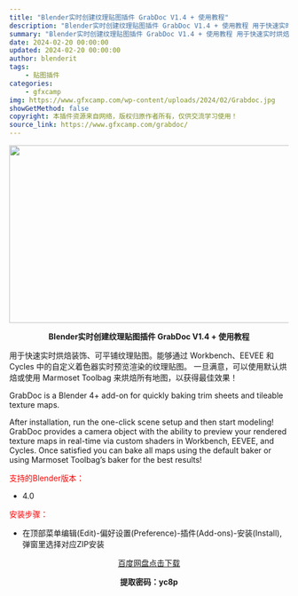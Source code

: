 ```yaml
---
title: "Blender实时创建纹理贴图插件 GrabDoc V1.4 + 使用教程"
description: "Blender实时创建纹理贴图插件 GrabDoc V1.4 + 使用教程 用于快速实时烘焙装饰、可平铺纹理贴图。能够通过 Workbench、EEVEE 和 Cycles 中的自定义着色器实时预览渲..."
summary: "Blender实时创建纹理贴图插件 GrabDoc V1.4 + 使用教程 用于快速实时烘焙装饰、可平铺纹理贴图。能够通过 Workbench、EEVEE 和 Cycles 中的自定义着色器实时预览渲..."
date: 2024-02-20 00:00:00
updated: 2024-02-20 00:00:00
author: blenderit
tags: 
    - 贴图插件
categories:
    - gfxcamp
img: https://www.gfxcamp.com/wp-content/uploads/2024/02/Grabdoc.jpg
showGetMethod: false
copyright: 本插件资源来自网络，版权归原作者所有，仅供交流学习使用！
source_link: https://www.gfxcamp.com/grabdoc/
---
```

<div><p><img decoding="async" class="aligncenter size-full wp-image-118650" src="https://www.gfxcamp.com/wp-content/uploads/2024/02/Grabdoc.jpg" data-src="https://www.gfxcamp.com/wp-content/uploads/2024/02/Grabdoc.jpg" alt="" width="640" height="320" data-srcset="https://www.gfxcamp.com/wp-content/uploads/2024/02/Grabdoc.jpg 640w, https://www.gfxcamp.com/wp-content/uploads/2024/02/Grabdoc-150x75.jpg 150w" data-sizes="(max-width: 640px) 100vw, 640px"></p><p style="text-align: center;"><strong>Blender实时创建纹理贴图插件 GrabDoc V1.4 + 使用教程</strong></p><p>用于快速实时烘焙装饰、可平铺纹理贴图。能够通过 Workbench、EEVEE 和 Cycles 中的自定义着色器实时预览渲染的纹理贴图。 一旦满意，可以使用默认烘焙或使用 Marmoset Toolbag 来烘焙所有地图，以获得最佳效果！</p><p>GrabDoc is a Blender 4+ add-on for quickly baking trim sheets and tileable texture maps.</p><p>After installation, run the one-click scene setup and then start modeling! GrabDoc provides a camera object with the ability to preview your rendered texture maps in real-time via custom shaders in Workbench, EEVEE, and Cycles. Once satisfied you can bake all maps using the default baker or using Marmoset Toolbag’s baker for the best results!</p><p style="text-align: left;"><span style="color: #ff0000;">支持的Blender版本：</span></p><ul>
<li style="text-align: left;">4.0</li>
</ul><p style="text-align: left;"><span style="color: #ff0000;">安装步骤：</span></p><ul>
<li>在顶部菜单编辑(Edit)-偏好设置(Preference)-插件(Add-ons)-安装(Install),弹窗里选择对应ZIP安装</li>
</ul><p style="text-align: center;"><a class="maxbutton-3 maxbutton maxbutton-baidu" target="_blank" rel="noopener" href="https://pan.baidu.com/s/13ALYccv94qZ_LShdd_fQ8g?pwd=yc8p"><span class="mb-text">百度网盘点击下载</span></a></p><p style="text-align: center;"><strong>提取密码：yc8p</strong></p></div>